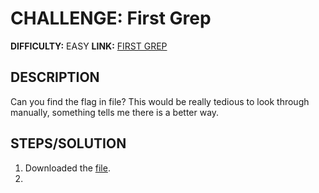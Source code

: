 # CHALLENGE: First Grep

**DIFFICULTY:** EASY
**LINK:** [FIRST GREP](https://play.picoctf.org/practice/challenge/85?category=5&difficulty=1&originalEvent=1&page=1)

## DESCRIPTION
Can you find the flag in file? This would be really tedious to look through manually, something tells me there is a better way.

## STEPS/SOLUTION
1. Downloaded the [file](https://jupiter.challenges.picoctf.org/static/315d3325dc668ab7f1af9194f2de7e7a/file).
2. 
